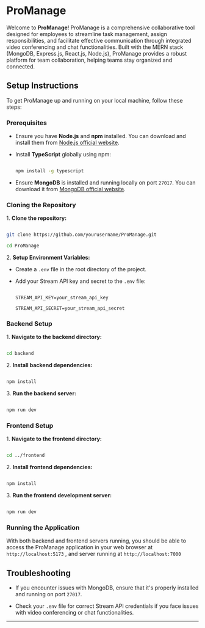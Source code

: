 # ProManage

Welcome to **ProManage**! ProManage is a comprehensive collaborative tool designed for employees to streamline task management, assign responsibilities, and facilitate effective communication through integrated video conferencing and chat functionalities. Built with the MERN stack (MongoDB, Express.js, React.js, Node.js), ProManage provides a robust platform for team collaboration, helping teams stay organized and connected.

## Setup Instructions

To get ProManage up and running on your local machine, follow these steps:

### Prerequisites

- Ensure you have **Node.js** and **npm** installed. You can download and install them from [Node.js official website](https://nodejs.org/).

- Install **TypeScript** globally using npm:

  ```bash

  npm install -g typescript

  ```

- Ensure **MongoDB** is installed and running locally on port `27017`. You can download it from [MongoDB official website](https://www.mongodb.com/try/download/community).

### Cloning the Repository

1\. **Clone the repository:**

   ```bash

   git clone https://github.com/yourusername/ProManage.git

   cd ProManage

   ```

2\. **Setup Environment Variables:**

   - Create a `.env` file in the root directory of the project.

   - Add your Stream API key and secret to the `.env` file:

     ```

     STREAM_API_KEY=your_stream_api_key

     STREAM_API_SECRET=your_stream_api_secret

     ```

### Backend Setup

1\. **Navigate to the backend directory:**

   ```bash

   cd backend

   ```

2\. **Install backend dependencies:**

   ```bash

   npm install

   ```

3\. **Run the backend server:**

   ```bash

   npm run dev

   ```

### Frontend Setup

1\. **Navigate to the frontend directory:**

   ```bash

   cd ../frontend

   ```

2\. **Install frontend dependencies:**

   ```bash

   npm install

   ```

3\. **Run the frontend development server:**

   ```bash

   npm run dev

   ```

### Running the Application

With both backend and frontend servers running, you should be able to access the ProManage application in your web browser at `http://localhost:5173` , and server running at `http://localhost:7000`

## Troubleshooting

- If you encounter issues with MongoDB, ensure that it's properly installed and running on port `27017`.

- Check your `.env` file for correct Stream API credentials if you face issues with video conferencing or chat functionalities.
  
---
